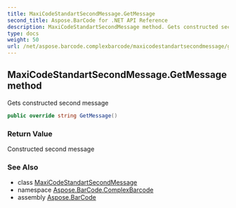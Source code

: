 ```yaml
---
title: MaxiCodeStandartSecondMessage.GetMessage
second_title: Aspose.BarCode for .NET API Reference
description: MaxiCodeStandartSecondMessage method. Gets constructed second message
type: docs
weight: 50
url: /net/aspose.barcode.complexbarcode/maxicodestandartsecondmessage/getmessage/
---
```

## MaxiCodeStandartSecondMessage.GetMessage method

Gets constructed second message

```csharp
public override string GetMessage()
```

### Return Value

Constructed second message

### See Also

* class [MaxiCodeStandartSecondMessage](../)
* namespace [Aspose.BarCode.ComplexBarcode](../../../aspose.barcode.complexbarcode/)
* assembly [Aspose.BarCode](../../../)


